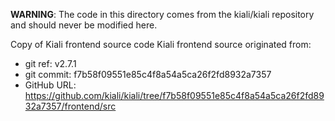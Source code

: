 **WARNING**: The code in this directory comes from the kiali/kiali repository and should never be modified here.

Copy of Kiali frontend source code
Kiali frontend source originated from:
* git ref:    v2.7.1
* git commit: f7b58f09551e85c4f8a54a5ca26f2fd8932a7357
* GitHub URL: https://github.com/kiali/kiali/tree/f7b58f09551e85c4f8a54a5ca26f2fd8932a7357/frontend/src
